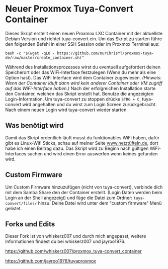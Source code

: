 # Neuer Proxmox Tuya-Convert Container

Dieses Skript erstellt einen neuen Proxmox LXC Container mit der aktuellste Debian Version und richtet tuya-convert ein. Um das Skript zu starten führe den folgenden Befehl in einer SSH Session oder im Proxmox Terminal aus:

```
bash -c "$(wget -qLO - https://github.com/nurChrisYT/proxmox-tuya-de/raw/master/create_container.sh)"
```

Während des Installationsprozesses wirst du eventuell aufgefordert deinen Speicherort oder das WiFi-Interface festzulegen (Wenn du mehr als eine Option hast). Das WiFi Interface wird dem Container zugewiesen. _(Hinweis: Wenn der Container läuft dann wird kein anderer Container oder VM zugriff auf das WiFi-Interface haben.)_ Nach der erfolgreichen Installation starte den Container, welchen das Skript erstellt hat. Benutze die angezeigten Login-Information. Um tuya-convert zu stoppen drücke `STRG + C`, tuya-convert wird angehalten und du wirst zum Login Screen zurückgebracht. Nach einem neuen Login wird tuya-convert wieder starten.

## Was benötigt wird

Damit das Skript ordentlich läuft musst du funktionables WiFi haben, dafür gibt es Linux-Wifi Sticks, schau auf meiner Seite www.netztüfteln.de, dort habe ich einen Beitrag dazu. Das Skript wird zu Beginn nach gültigen WiFi-Interfaces suchen und wird einen Error auswerfen wenn keines gefunden wird.

## Custom Firmware

Um Custom Firmware hinzuzufügen (nicht von tuya-convert), verbinde dich mit dem Samba Share den der Container erstellt. (Login Daten werden beim Login an der Shell angezeigt) und füge die Datei zum Ordner: `tuya-convert/files/` hinzu. Deine Datei wird unter dem "custom firmware" Menü gelistet.


## Forks und Edits

Dieser Fork ist von whiskerz007 und durch mich angepasst, weitere Informationen findest du bei whiskerz007 und jayroo1976.

https://github.com/whiskerz007/proxmox_tuya-convert_container

https://github.com/jayroo1976/tuyaproxmox
